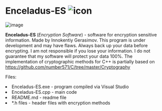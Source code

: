 # Enceladus-ES ![icon](https://user-images.githubusercontent.com/99981781/177493264-60426c24-5ddf-400e-a809-eddd3a2e8542.png)

![image](https://user-images.githubusercontent.com/99981781/177320894-95c9c5d1-edcd-4ff6-857c-3703ff56c4a0.png)

<b>Enceladus-ES </b>(<i>Encryption Software</i>) - software for encryption sensitive information. Made by Innokentiy Gerasimov.
This program is under development and may have flaws.
Always back up your data before encrypting. I am not responsible if you lose your information.
I do not guarantee that my software will protect your data 100%.
The implementation of cryptographic methods for C++ is partially based on https://github.com/number571/C/tree/master/Cryptography
<p>Files:<li>Enceladus-ES.exe  - program compiled via Visual Studio </li><li>Enceladus-ES.cpp  - main code</li>
<li>README.md - readme file</li><li>*.h files - header files with encryption methods</li></p>
